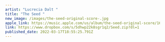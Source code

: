 ```yaml
---
artist: "Lucrecia Dalt "
title: "The Seed "
new_image: /images/the-seed-original-score-.jpg
apple_link: https://music.apple.com/us/album/the-seed-original-score/1611064328
link: https://www.dropbox.com/s/5dhwp22k8sgr1q2/Seed.zip?dl=1
published_date: 2022-03-17T18:55:25.791Z
---
```

